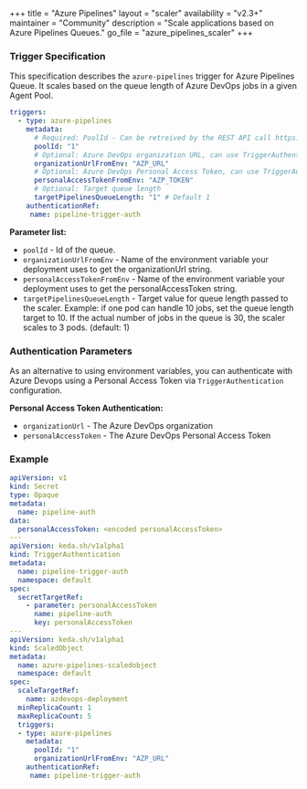 +++
title = "Azure Pipelines"
layout = "scaler"
availability = "v2.3+"
maintainer = "Community"
description = "Scale applications based on Azure Pipelines Queues."
go_file = "azure_pipelines_scaler"
+++

### Trigger Specification

This specification describes the `azure-pipelines` trigger for Azure Pipelines Queue. It scales based on the queue length of Azure DevOps jobs in a given Agent Pool.

```yaml
triggers:
  - type: azure-pipelines
    metadata:
      # Required: PoolId - Can be retreived by the REST API call https://dev.azure.com/{organizationName}/_apis/distributedtask/pools?poolname={agentPoolName}
      poolId: "1"
      # Optional: Azure DevOps organization URL, can use TriggerAuthentication as well
      organizationUrlFromEnv: "AZP_URL"
      # Optional: Azure DevOps Personal Access Token, can use TriggerAuthentication as well
      personalAccessTokenFromEnv: "AZP_TOKEN"
      # Optional: Target queue length
      targetPipelinesQueueLength: "1" # Default 1
    authenticationRef:
     name: pipeline-trigger-auth
```

**Parameter list:**

- `poolId` - Id of the queue.
- `organizationUrlFromEnv` - Name of the environment variable your deployment uses to get the organizationUrl string.
- `personalAccessTokenFromEnv` - Name of the environment variable your deployment uses to get the personalAccessToken string.
- `targetPipelinesQueueLength` - Target value for queue length passed to the scaler. Example: if one pod can handle 10 jobs, set the queue length target to 10. If the actual number of jobs in the queue is 30, the scaler scales to 3 pods. (default: 1)

### Authentication Parameters

As an alternative to using environment variables, you can authenticate with Azure Devops using a Personal Access Token via `TriggerAuthentication` configuration.

**Personal Access Token Authentication:**

- `organizationUrl` - The Azure DevOps organization
- `personalAccessToken` - The Azure DevOps Personal Access Token

### Example

```yaml
apiVersion: v1
kind: Secret
type: Opaque
metadata:
  name: pipeline-auth
data:
  personalAccessToken: <encoded personalAccessToken>
---
apiVersion: keda.sh/v1alpha1
kind: TriggerAuthentication
metadata:
  name: pipeline-trigger-auth
  namespace: default
spec:
  secretTargetRef:
    - parameter: personalAccessToken
      name: pipeline-auth
      key: personalAccessToken
---
apiVersion: keda.sh/v1alpha1
kind: ScaledObject
metadata:
  name: azure-pipelines-scaledobject
  namespace: default
spec:
  scaleTargetRef:
    name: azdevops-deployment
  minReplicaCount: 1
  maxReplicaCount: 5 
  triggers:
  - type: azure-pipelines
    metadata:
      poolId: "1"
      organizationUrlFromEnv: "AZP_URL"
    authenticationRef:
     name: pipeline-trigger-auth
```
